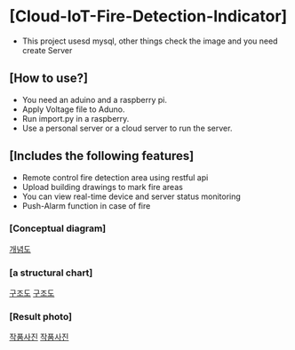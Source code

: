 # [Cloud-IoT-Fire-Detection-Indicator]

* This project usesd mysql, other things check the image and you need create Server

## [How to use?]
 - You need an aduino and a raspberry pi.
 - Apply Voltage file to Aduno.
 - Run import.py in a raspberry.
 - Use a personal server or a cloud server to run the server.

## [Includes the following features]

 - Remote control fire detection area using restful api
 - Upload building drawings to mark fire areas
 - You can view real-time device and server status monitoring
 - Push-Alarm function in case of fire

### [Conceptual diagram]
[개념도](./image/image7.png)

### [a structural chart]
[구조도](./image/image8.png)
[구조도](./image/image13.png)

### [Result photo]
[작품사진](./image/image10.png)
[작품사진](./image/image12.png)
